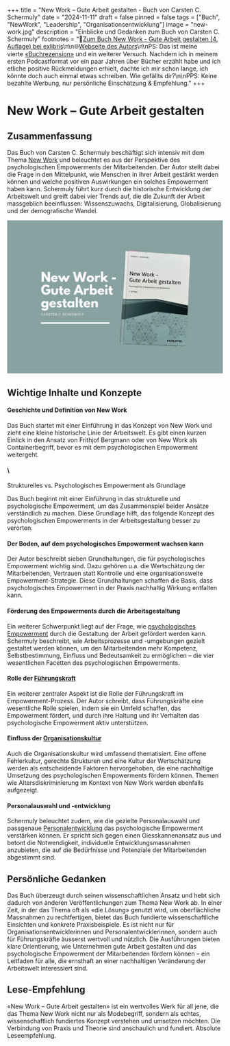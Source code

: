 +++
title = "New Work – Gute Arbeit gestalten - Buch von Carsten C. Schermuly"
date = "2024-11-11"
draft = false
pinned = false
tags = ["Buch", "NewWork", "Leadership", "Organisationsentwicklung"]
image = "new-work.jpg"
description = "Einblicke und Gedanken zum Buch von Carsten C. Schermuly"
footnotes = "🛒[Zum Buch New Work - Gute Arbeit gestalten (4. Auflage) bei exlibris](https://www.exlibris.ch/de/buecher-buch/deutschsprachige-buecher/carsten-c-schermuly/new-work-gute-arbeit-gestalten/id/9783648176290/)\n\n🌐[Webseite des Autors](https://carstenschermuly.de)\n\nPS: Das ist meine vierte [«Buchrezension»](https://www.bensblog.ch/tags/buch/) und ein weiterer Versuch. Nachdem ich in meinem ersten Podcastformat vor ein paar Jahren über Bücher erzählt habe und ich etliche positive Rückmeldungen erhielt, dachte ich mir schon lange, ich könnte doch auch einmal etwas schreiben. Wie gefällts dir?\n\nPPS: Keine bezahlte Werbung, nur persönliche Einschätzung & Empfehlung."
+++
# New Work – Gute Arbeit gestalten 

## Zusammenfassung

Das Buch von Carsten C. Schermuly beschäftigt sich intensiv mit dem Thema [New Work](https://www.bensblog.ch/tags/newwork/) und beleuchtet es aus der Perspektive des psychologischen Empowerments der Mitarbeitenden. Der Autor stellt dabei die Frage in den Mittelpunkt, wie Menschen in ihrer Arbeit gestärkt werden können und welche positiven Auswirkungen ein solches Empowerment haben kann. Schermuly führt kurz durch die historische Entwicklung der Arbeitswelt und greift dabei vier Trends auf, die die Zukunft der Arbeit massgeblich beeinflussen: Wissenszuwachs, Digitalisierung, Globalisierung und der demografische Wandel.

![](new-work.jpg)

## Wichtige Inhalte und Konzepte

#### Geschichte und Definition von New Work

Das Buch startet mit einer Einführung in das Konzept von New Work und zieht eine kleine historische Linie der Arbeitswelt. Es gibt einen kurzen Einlick in den Ansatz von Frithjof Bergmann oder von New Work als Containerbegriff, bevor es mit dem psychologischen Empowerment weitergeht. 

#### \
Strukturelles vs. Psychologisches Empowerment als Grundlage

Das Buch beginnt mit einer Einführung in das strukturelle und psychologische Empowerment, um das Zusammenspiel beider Ansätze verständlich zu machen. Diese Grundlage hilft, das folgende Konzept des psychologischen Empowerments in der Arbeitsgestaltung besser zu verorten.

#### Der Boden, auf dem psychologisches Empowerment wachsen kann

Der Autor beschreibt sieben Grundhaltungen, die für psychologisches Empowerment wichtig sind. Dazu gehören u.a. die Wertschätzung der Mitarbeitenden, Vertrauen statt Kontrolle und eine organisationsweite Empowerment-Strategie. Diese Grundhaltungen schaffen die Basis, dass psychologisches Empowerment in der Praxis nachhaltig Wirkung entfalten kann.

#### Förderung des Empowerments durch die Arbeitsgestaltung

Ein weiterer Schwerpunkt liegt auf der Frage, wie [psychologisches Empowerment](https://www.bensblog.ch/psychologisches_empowerment/) durch die Gestaltung der Arbeit gefördert werden kann. Schermuly beschreibt, wie Arbeitsprozesse und -umgebungen gezielt gestaltet werden können, um den Mitarbeitenden mehr Kompetenz, Selbstbestimmung, Einfluss und Bedeutsamkeit zu ermöglichen – die vier wesentlichen Facetten des psychologischen Empowerments.

#### Rolle der [Führungskraft](https://www.bensblog.ch/tags/leadership/)

Ein weiterer zentraler Aspekt ist die Rolle der Führungskraft im Empowerment-Prozess. Der Autor schreibt, dass Führungskräfte eine wesentliche Rolle spielen, indem sie ein Umfeld schaffen, das Empowerment fördert, und durch ihre Haltung und ihr Verhalten das psychologische Empowerment aktiv unterstützen.

#### Einfluss der [Organisationskultur](https://www.bensblog.ch/tags/organisationskultur/)

Auch die Organisationskultur wird umfassend thematisiert. Eine offene Fehlerkultur, gerechte Strukturen und eine Kultur der Wertschätzung werden als entscheidende Faktoren hervorgehoben, die eine nachhaltige Umsetzung des psychologischen Empowerments fördern können. Themen wie Altersdiskriminierung im Kontext von New Work werden ebenfalls aufgezeigt. 

#### Personalauswahl und -entwicklung

Schermuly beleuchtet zudem, wie die gezielte Personalauswahl und passgenaue [Personalentwicklung](https://www.bensblog.ch/tags/personalentwicklung/) das psychologische Empowerment verstärken können. Er spricht sich gegen einen Giesskannenansatz aus und betont die Notwendigkeit, individuelle Entwicklungsmassnahmen anzubieten, die auf die Bedürfnisse und Potenziale der Mitarbeitenden abgestimmt sind.

## Persönliche Gedanken

Das Buch überzeugt durch seinen wissenschaftlichen Ansatz und hebt sich dadurch von anderen Veröffentlichungen zum Thema New Work ab. In einer Zeit, in der das Thema oft als «die Lösung» genutzt wird, um oberflächliche Massnahmen zu rechtfertigen, bietet das Buch fundierte wissenschaftliche Einsichten und konkrete Praxisbeispiele. Es ist nicht nur für Organisationsentwicklerinnen und Personalentwicklerinnen, sondern auch für Führungskräfte äusserst wertvoll und nützlich. Die Ausführungen bieten klare Orientierung, wie Unternehmen gute Arbeit gestalten und das psychologische Empowerment der Mitarbeitenden fördern können – ein Leitfaden für alle, die ernsthaft an einer nachhaltigen Veränderung der Arbeitswelt interessiert sind.

## Lese-Empfehlung

«New Work – Gute Arbeit gestalten» ist ein wertvolles Werk für all jene, die das Thema New Work nicht nur als Modebegriff, sondern als echtes, wissenschaftlich fundiertes Konzept verstehen und umsetzen möchten. Die Verbindung von Praxis und Theorie sind anschaulich und fundiert. Absolute Leseempfehlung.